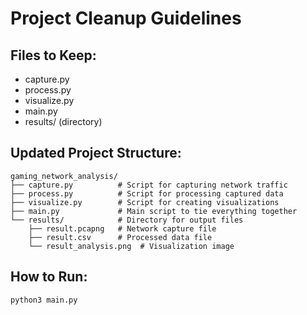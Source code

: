 # Project Cleanup Guidelines

## Files to Keep:

- capture.py
- process.py
- visualize.py
- main.py
- results/ (directory)

## Updated Project Structure:

```
gaming_network_analysis/
├── capture.py          # Script for capturing network traffic
├── process.py          # Script for processing captured data
├── visualize.py        # Script for creating visualizations
├── main.py             # Main script to tie everything together
└── results/            # Directory for output files
    ├── result.pcapng   # Network capture file
    ├── result.csv      # Processed data file
    └── result_analysis.png  # Visualization image
```

## How to Run:

```bash
python3 main.py
```

